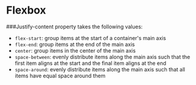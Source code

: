 # Flexbox

###Justify-content property takes the following values:
- `flex-start`: group items at the start of a container's main axis
- `flex-end`: group items at the end of the main axis
- `center`: group items in the center of the main axis
- `space-between`: evenly distribute items along the main axis such that the first item aligns at the start and the final item aligns at the end
- `space-around`: evenly distribute items along the main axis such that all items have equal space around them
